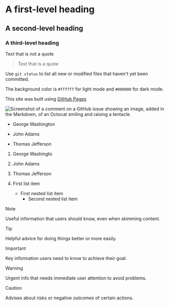 # A first-level heading
## A second-level heading
### A third-level heading

Text that is not a quote
> Text that is a quote

Use `git status` to list all new or modified files that haven't yet been committed.

The background color is `#ffffff` for light mode and `#000000` for dark mode.

This site was built using [GitHub Pages](https://pages.github.com/)

![Screenshot of a comment on a GitHub issue showing an image, added in the Markdown, of an Octocat smiling and raising a tentacle.](https://myoctocat.com/assets/images/base-octocat.svg)

- George Washington
* John Adams
+ Thomas Jefferson

1. George Washingto
2. John Adams
3. Thomas Jefferson

1. First list item
   - First nested list item
     - Second nested list item

> [!NOTE]
> Useful information that users should know, even when skimming content.

> [!TIP]
> Helpful advice for doing things better or more easily.

> [!IMPORTANT]
> Key information users need to know to achieve their goal.

> [!WARNING]
> Urgent info that needs immediate user attention to avoid problems.

> [!CAUTION]
> Advises about risks or negative outcomes of certain actions.
